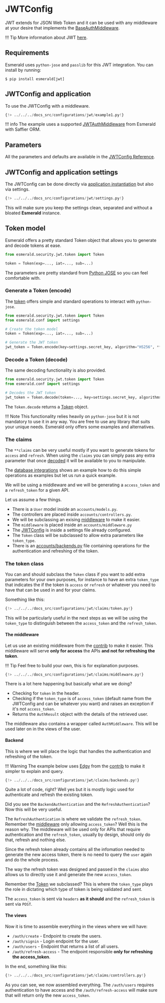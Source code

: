 # JWTConfig

JWT extends for JSON Web Token and it can be used with any middleware at your desire that implements the
[BaseAuthMiddleware](../middleware/middleware.md#baseauthmiddleware).

!!! Tip
    More information about JWT
    <a href="https://jwt.io/introduction" target='_blank'>here</a>.

## Requirements

Esmerald uses `python-jose` and `passlib` for this JWT integration. You can install by running:

```shell
$ pip install esmerald[jwt]
```

## JWTConfig and application

To use the JWTConfig with a middleware.

```python hl_lines="5 8-10 12"
{!> ../../../docs_src/configurations/jwt/example1.py!}
```

!!! info
    The example uses a supported [JWTAuthMiddleware](../databases/saffier/middleware.md#jwtauthmiddleware)
    from Esmerald with Saffier ORM.

## Parameters

All the parameters and defaults are available in the [JWTConfig Reference](../references/configurations/jwt.md).

## JWTConfig and application settings

The JWTConfig can be done directly via [application instantiation](#jwtconfig-and-application) but also via settings.

```python
{!> ../../../docs_src/configurations/jwt/settings.py!}
```

This will make sure you keep the settings clean, separated and without a bloated **Esmerald** instance.

## Token model

Esmerald offers a pretty standard Token object that allows you to generate and decode tokens at ease.

```python
from esmerald.security.jwt.token import Token

token = Token(exp=..., iat=..., sub=...)
```

The parameters are pretty standard from
<a href="https://python-jose.readthedocs.io/en/latest/" target='_blank'>Python JOSE</a> so you can feel
comfortable with.

### Generate a Token (encode)

The [token](#token-model) offers simple and standard operations to interact with `python-jose`.

```python
from esmerald.security.jwt.token import Token
from esmerald.conf import settings

# Create the token model
token = Token(exp=..., iat=..., sub=...)

# Generate the JWT token
jwt_token = Token.encode(key=settings.secret_key, algorithm="HS256", **claims)
```

### Decode a Token (decode)

The same decoding functionality is also provided.

```python
from esmerald.security.jwt.token import Token
from esmerald.conf import settings

# Decodes the JWT token
jwt_token = Token.decode(token=..., key=settings.secret_key, algorithms=["HS256"])
```

The `Token.decode` returns a [Token](#token-model) object.

!!! Note
    This functionality relies heavily on `python-jose` but it is not mandatory to use it in any way.
    You are free to use any library that suits your unique needs. Esmerald only offers some examples and alternatives.

### The claims

The `**claims` can be very useful mostly if you want to generate tokens for `access` and `refresh`.
When using the `claims` you can simply pass any extra parameter that once [decoded](#decode-a-token-decode)
it will be available to you to manipulate.

The [database integrations](../databases/edgy/example.md) shows an example how to do this simple
operations as examples but let us run a quick example.

We will be using a middleware and we will be generating a `access_token` and a `refresh_token`
for a given API.

Let us assume a few things.

* There is a `User` model inside an `accounts/models.py`.
* The controllers are placed inside `accounts/controllers.py`.
* We will be subclassing an exising [middleware](../databases/edgy/middleware.md) to make it easier.
* The `middleware` is placed inside an `accounts/middleware.py`
* The [JWTConfig](#jwtconfig) is inside a settings file already configured.
* The `Token` class will be subclassed to allow extra parameters like `token_type`.
* There is an [accounts/backends.py](#backend) file containing operations for the authentication and refreshing of the token.

### The token class

You can and should subclass the `Token` class if you want to add extra parameters for your own
purposes, for instance to have an extra `token_type` that indicates the if the token is `access`
or `refresh` or whatever you need to have that can be used in and for your claims.

Something like this:

```python
{!> ../../../docs_src/configurations/jwt/claims/token.py!}
```

This will be particularly useful in the next steps as we will be using the `token_type` to distinguish
between the `access_token` and the `refresh_token`.

#### The middleware

Let us use an existing middleware from the [contrib](../databases/edgy/middleware.md) to make it easier.
This middleware will serve **only for access** the APIs **and not for refreshing the token**.

!!! Tip
    Feel free to build your own, this is for explanation purposes.

```python
{!> ../../../docs_src/configurations/jwt/claims/middleware.py!}
```

There is a lot here happening but basically what are we doing?

* Checking for `token` in the header.
* Checking if the `token_type` is of `access_token` (default name from the JWTConfig and can be whatever you want) and raises
an exception if it's not `access_token`.
* Returns the `AuthResult` object with the details of the retrieved user.

The middleware also contains a wrapper called `AuthMiddleware`. This will be used later on in the views of the user.

#### Backend

This is where we will place the logic that handles the authentication and refreshing of the token.

!!! Warning
    The example below uses [Edgy](https://edgy.dymmond.com) from the [contrib](../databases/edgy/models.md)
    to make it simpler to explain and query.

```python
{!> ../../../docs_src/configurations/jwt/claims/backends.py!}
```

Quite a lot of code, right? Well yes but it is mostly logic used for authenticate and refresh the existing
token.

Did you see the `BackendAuthentication` and the `RefreshAuthentication`? Now this will be very useful.

The `RefreshAuthentication` is where we validate the `refresh_token`. Remember the [middleware](#the-middleware)
only allowing `access_token`? Well this is the reason why. The middleware will be used only
for APIs that require authentication and the `refresh_token`, usually by design, should only do that,
refresh and nothing else.

Since the refresh token already contains all the infomation needed to generate the new access token,
there is no need to query the `user` again and do the whole process.

The way the refresh token was designed and passed in the `claims` also allows us to directly use it
and generate the new `access_token`.

Remember the [Token](#the-token-class) we subclassed? This is where the `token_type` plays the role
in dictating which type of token is being validated and sent.

The `access_token` is sent via `headers` **as it should** and the `refresh_token` is sent via `POST`.

#### The views

Now it is time to assemble everything in the views where we will have:

* `/auth/create` - Endpoint to create the users.
* `/auth/signin` - Login endpoint for the user.
* `/auth/users` - Endpoint that returns a list of all users.
* `/auth/refresh-access` - The endpoint responsible **only for refreshing the access_token**.

In the end, something like this:


```python
{!> ../../../docs_src/configurations/jwt/claims/controllers.py!}
```

As you can see, we now assembled everything. The `/auth/users` requires authentication to have
access and the `/auth/refresh-access` will make sure that will return only the new `access_token`.
